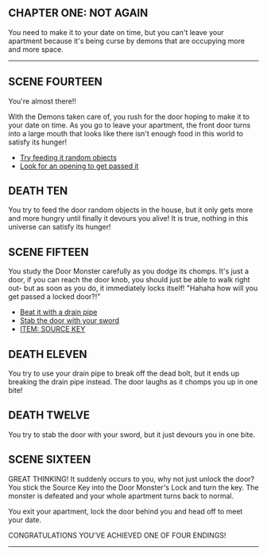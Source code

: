 ## CHAPTER ONE: NOT AGAIN
You need to make it to your date on time, but you can't leave your apartment because it's being curse by demons that are occupying more and more space.

---

## SCENE FOURTEEN
You're almost there!!

With the Demons taken care of, you rush for the door hoping to make it to your date on time. As you go to leave your apartment, the front door turns into a large mouth that looks like there isn't enough food in this world to satisfy its hunger!

- [Try feeding it random objects](/death-ten)
- [Look for an opening to get passed it](/scene-fifteen)

## DEATH TEN
You try to feed the door random objects in the house, but it only gets more and more hungry until finally it devours you alive! It is true, nothing in this universe can satisfy its hunger!

## SCENE FIFTEEN
You study the Door Monster carefully as you dodge its chomps. It's just a door, if you can reach the door knob, you should just be able to walk right out- but as soon as you do, it immediately locks itself! "Hahaha how will you get passed a locked door?!"

- [Beat it with a drain pipe](/death-eleven)
- [Stab the door with your sword](/death-twelve)
- [ITEM: SOURCE KEY](/scene-sixteen)

## DEATH ELEVEN
You try to use your drain pipe to break off the dead bolt, but it ends up breaking the drain pipe instead. The door laughs as it chomps you up in one bite!

## DEATH TWELVE
You try to stab the door with your sword, but it just devours you in one bite.

## SCENE SIXTEEN
GREAT THINKING! It suddenly occurs to you, why not just unlock the door? You stick the Source Key into the Door Monster's Lock and turn the key. The monster is defeated and your whole apartment turns back to normal.

You exit your apartment, lock the door behind you and head off to meet your date.

CONGRATULATIONS YOU'VE ACHIEVED ONE OF FOUR ENDINGS!


---